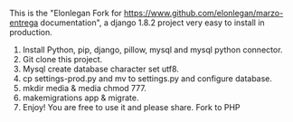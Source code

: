 This is the "Elonlegan Fork  for https://www.github.com/elonlegan/marzo-entrega documentation", a django 1.8.2 project very easy to install in production.

1. Install Python, pip, django, pillow, mysql and mysql python connector.
2. Git clone this project.
3. Mysql create database character set utf8.
4. cp settings-prod.py and mv to settings.py and configure database.
5. mkdir media & media chmod 777.
6. makemigrations app & migrate.
7. Enjoy! You are free to use it and please share.
Fork to PHP